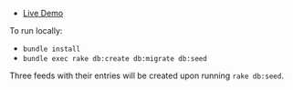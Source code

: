 

* [Live Demo](http://newsrss.herokuapp.com/)

To run locally:

* `bundle install`
* `bundle exec rake db:create db:migrate db:seed`

Three feeds with their entries will be created upon running `rake
db:seed`.
